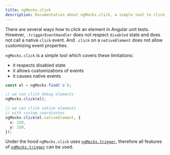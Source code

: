 ```yaml
---
title: ngMocks.click
description: Documentation about ngMocks.click, a simple tool to click any element in unit tests
---
```


There are several ways how to click an element in Angular unit tests.
However, `.triggerEventHandler` does not respect `disabled` state and does not call a native `click` event.
And `.click` on a `nativeElement` does not allow customizing event properties.

`ngMocks.click` is a simple tool which covers these limitations:

- it respects disabled state
- it allows customizations of events
- it causes native events

```ts
const el = ngMocks.find('a');

// we can click debug elements
ngMocks.click(el);

// we can click native elements
// with custom coordinates
ngMocks.click(el.nativeElement, {
  x: 150,
  y: 150,
});
```

Under the hood `ngMocks.click` uses [`ngMocks.trigger`](./trigger.md),
therefore all features of [`ngMocks.trigger`](./trigger.md) can be used.
